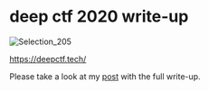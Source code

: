 # deep ctf 2020 write-up

![Selection_205](https://user-images.githubusercontent.com/17437230/79072557-ff29a480-7cb7-11ea-85b4-9e7291c6eb37.png)

https://deepctf.tech/

Please take a look at my [post](https://medium.com/@cxzero/deep-ctf-2020-write-up-76886a1d7358) with the full write-up.
